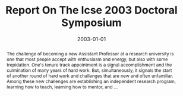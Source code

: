 ---
title: "Report On The Icse 2003 Doctoral Symposium"
abstract: "The challenge of becoming a new Assistant Professor at a research university is one that most people accept with enthusiasm and energy, but also with some trepidation. One's tenure track appointment is a signal accomplishment and the culmination of many years of hard work. But, simultaneously, it signals the start of another round of hard work and challenges that are new and often unfamiliar. Among these new challenges are establishing an independent research program, learning how to teach, learning how to mentor, and …"
date: 2003-01-01
venue: "Proceedings of the 25th International Conference on Software Engineering, May 3-10, 2003, Portland, Oregon, USA"
paperurl: https://dl.acm.org/doi/pdf/10.1145/882240.882249
authors: "Dick Hamlet and Mary Lou Soffa"
awards: ""
---